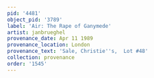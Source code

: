 ```yaml
---
pid: '4481'
object_pid: '3789'
label: 'Air: The Rape of Ganymede'
artist: janbrueghel
provenance_date: Apr 11 1989
provenance_location: London
provenance_text: 'Sale, Christie''s,  Lot #48'
collection: provenance
order: '1545'
---
```

